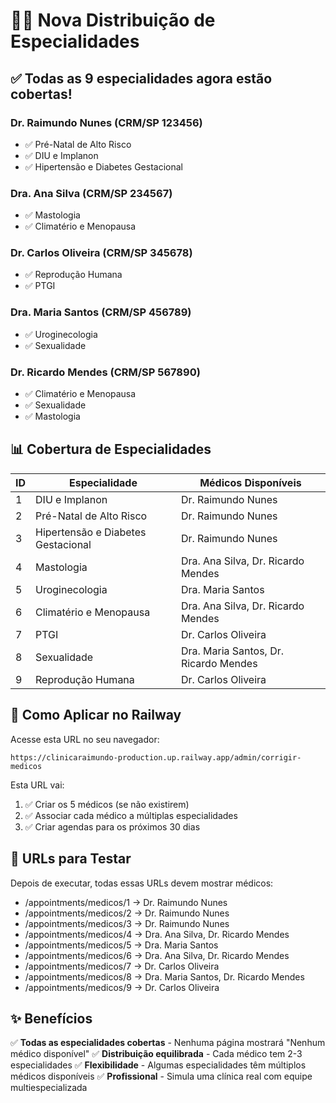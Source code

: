 # 👨‍⚕️ Nova Distribuição de Especialidades

## ✅ Todas as 9 especialidades agora estão cobertas!

### Dr. Raimundo Nunes (CRM/SP 123456)
- ✅ Pré-Natal de Alto Risco
- ✅ DIU e Implanon  
- ✅ Hipertensão e Diabetes Gestacional

### Dra. Ana Silva (CRM/SP 234567)
- ✅ Mastologia
- ✅ Climatério e Menopausa

### Dr. Carlos Oliveira (CRM/SP 345678)
- ✅ Reprodução Humana
- ✅ PTGI

### Dra. Maria Santos (CRM/SP 456789)
- ✅ Uroginecologia
- ✅ Sexualidade

### Dr. Ricardo Mendes (CRM/SP 567890)
- ✅ Climatério e Menopausa
- ✅ Sexualidade
- ✅ Mastologia

## 📊 Cobertura de Especialidades

| ID | Especialidade | Médicos Disponíveis |
|----|--------------|-------------------|
| 1 | DIU e Implanon | Dr. Raimundo Nunes |
| 2 | Pré-Natal de Alto Risco | Dr. Raimundo Nunes |
| 3 | Hipertensão e Diabetes Gestacional | Dr. Raimundo Nunes |
| 4 | Mastologia | Dra. Ana Silva, Dr. Ricardo Mendes |
| 5 | Uroginecologia | Dra. Maria Santos |
| 6 | Climatério e Menopausa | Dra. Ana Silva, Dr. Ricardo Mendes |
| 7 | PTGI | Dr. Carlos Oliveira |
| 8 | Sexualidade | Dra. Maria Santos, Dr. Ricardo Mendes |
| 9 | Reprodução Humana | Dr. Carlos Oliveira |

## 🔧 Como Aplicar no Railway

Acesse esta URL no seu navegador:

```
https://clinicaraimundo-production.up.railway.app/admin/corrigir-medicos
```

Esta URL vai:
1. ✅ Criar os 5 médicos (se não existirem)
2. ✅ Associar cada médico a múltiplas especialidades
3. ✅ Criar agendas para os próximos 30 dias

## 🧪 URLs para Testar

Depois de executar, todas essas URLs devem mostrar médicos:

- /appointments/medicos/1 → Dr. Raimundo Nunes
- /appointments/medicos/2 → Dr. Raimundo Nunes
- /appointments/medicos/3 → Dr. Raimundo Nunes
- /appointments/medicos/4 → Dra. Ana Silva, Dr. Ricardo Mendes
- /appointments/medicos/5 → Dra. Maria Santos
- /appointments/medicos/6 → Dra. Ana Silva, Dr. Ricardo Mendes
- /appointments/medicos/7 → Dr. Carlos Oliveira
- /appointments/medicos/8 → Dra. Maria Santos, Dr. Ricardo Mendes
- /appointments/medicos/9 → Dr. Carlos Oliveira

## ✨ Benefícios

✅ **Todas as especialidades cobertas** - Nenhuma página mostrará "Nenhum médico disponível"
✅ **Distribuição equilibrada** - Cada médico tem 2-3 especialidades
✅ **Flexibilidade** - Algumas especialidades têm múltiplos médicos disponíveis
✅ **Profissional** - Simula uma clínica real com equipe multiespecializada
